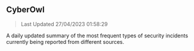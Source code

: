 ## CyberOwl 
> Last Updated 27/04/2023 01:58:29 


A daily updated summary of the most frequent types of security incidents currently being reported from different sources.

